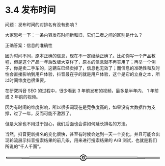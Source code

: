 # 3.4 发布时间

问题：发布时间的对排名有没有影响？

大家思考一下：一条内容发布时间新和旧，它们二者之间的区别是什么？

正确答案：信息的准确性

因为时间不同，原本正确的信息，现在不一定继续正确了。比如你写一个产品教程，但是这个产品一年后改版大变样了，原本的信息就不再实用了；再举一个例子，你是卖二手车的，这辆车已经卖掉了，信息也无效了；而信息的准确性和及时性会直接影响到用户体验，抖音最在乎的就是用户体验，这个是它的立身之本，所以时间维度也很重要。

在研究抖音 SEO 的过程中，很少看到 3 年前发布的视频，最多是半年内、 1 年前或 2 年前的视频。

因为有时间的维度影响，所以很多词现在是竞争度高的，如果没有大数据作为支撑，过了一年，反而可能不激烈了。

但是大家也不用过于担心，我们后面也会讲如何延长排名的方法。

当然，抖音更新排名的变化很快，甚至有时候会达到一天一个变化，并且可能会出现轮流展示抖音搜索结果的前几条，用来进行搜索结果的 A/B 测试，也就是我们所说的“千人千面”。

![](img/75a2819e1a58997a8c18fd3150be6c39.png)